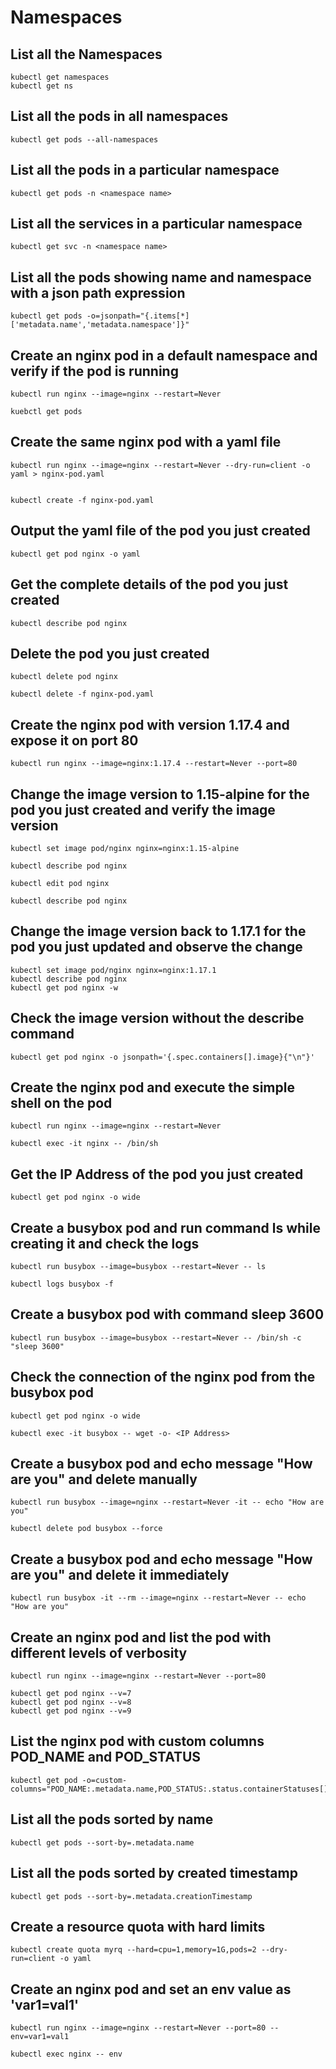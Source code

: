 # Namespaces

## List all the Namespaces

```
kubectl get namespaces
kubectl get ns
```

## List all the pods in all namespaces

```
kubectl get pods --all-namespaces
```

## List all the pods in a particular namespace

```
kubectl get pods -n <namespace name>
```

## List all the services in a particular namespace

```
kubectl get svc -n <namespace name>
```

## List all the pods showing name and namespace with a json path expression

```
kubectl get pods -o=jsonpath="{.items[*]['metadata.name','metadata.namespace']}"
```

## Create an nginx pod in a default namespace and verify if the pod is running

```
kubectl run nginx --image=nginx --restart=Never

kuebctl get pods
```

## Create the same nginx pod with a yaml file

```
kubectl run nginx --image=nginx --restart=Never --dry-run=client -o yaml > nginx-pod.yaml


kubectl create -f nginx-pod.yaml
```

## Output the yaml file of the pod you just created

```
kubectl get pod nginx -o yaml
```

## Get the complete details of the pod you just created

```
kubectl describe pod nginx
```

## Delete the pod you just created

```
kubectl delete pod nginx 

kubectl delete -f nginx-pod.yaml
```

## Create the nginx pod with version 1.17.4 and expose it on port 80

```
kubectl run nginx --image=nginx:1.17.4 --restart=Never --port=80
```

## Change the image version to 1.15-alpine for the pod you just created and verify the image version

```
kubectl set image pod/nginx nginx=nginx:1.15-alpine

kubectl describe pod nginx

kubectl edit pod nginx

kubectl describe pod nginx
```

## Change the image version back to 1.17.1 for the pod you just updated and observe the change

```
kubectl set image pod/nginx nginx=nginx:1.17.1
kubectl describe pod nginx
kubectl get pod nginx -w
```

## Check the image version without the describe command

```
kubectl get pod nginx -o jsonpath='{.spec.containers[].image}{"\n"}'
```

## Create the nginx pod and execute the simple shell on the pod

```
kubectl run nginx --image=nginx --restart=Never

kubectl exec -it nginx -- /bin/sh
```

## Get the IP Address of the pod you just created

```
kubectl get pod nginx -o wide
```

## Create a busybox pod and run command ls while creating it and check the logs

```
kubectl run busybox --image=busybox --restart=Never -- ls

kubectl logs busybox -f
```

## Create a busybox pod with command sleep 3600

```
kubectl run busybox --image=busybox --restart=Never -- /bin/sh -c "sleep 3600"
```

## Check the connection of the nginx pod from the busybox pod

```
kubectl get pod nginx -o wide

kubectl exec -it busybox -- wget -o- <IP Address>
```

## Create a busybox pod and echo message "How are you" and delete manually

```
kubectl run busybox --image=nginx --restart=Never -it -- echo "How are you"

kubectl delete pod busybox --force
```

## Create a busybox pod and echo message "How are you" and delete it immediately

```
kubectl run busybox -it --rm --image=nginx --restart=Never -- echo "How are you"
```

## Create an nginx pod and list the pod with different levels of verbosity

```
kubectl run nginx --image=nginx --restart=Never --port=80

kubectl get pod nginx --v=7
kubectl get pod nginx --v=8
kubectl get pod nginx --v=9
```

## List the nginx pod with custom columns POD_NAME and POD_STATUS

```
kubectl get pod -o=custom-columns="POD_NAME:.metadata.name,POD_STATUS:.status.containerStatuses[].state"
```

## List all the pods sorted by name

```
kubectl get pods --sort-by=.metadata.name
```

## List all the pods sorted by created timestamp

```
kubectl get pods --sort-by=.metadata.creationTimestamp
```

## Create a resource quota with hard limits

```
kubectl create quota myrq --hard=cpu=1,memory=1G,pods=2 --dry-run=client -o yaml
```

## Create an nginx pod and set an env value as 'var1=val1'

```
kubectl run nginx --image=nginx --restart=Never --port=80 --env=var1=val1

kubectl exec nginx -- env
```
